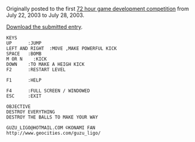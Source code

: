Originally posted to the first [72 hour game development competition](https://github.com/featherless/72hourgdc)
from July 22, 2003 to July 28, 2003.

[Download the submitted entry](archive/submission.zip).

    KEYS
    UP      :JUMP
    LEFT AND RIGHT  :MOVE ,MAKE POWERFUL KICK
    SPACE   :BOMB
    M OR N    :KICK
    DOWN    :TO MAKE A HEIGH KICK
    F2      :RESTART LEVEL

    F1      :HELP

    F4      :FULL SCREEN / WINDOWED
    ESC     :EXIT

    OBJECTIVE
    DESTROY EVERYTHING
    DESTROY THE BALLS TO MAKE YOUR WAY

    GUZU_LIGO@HOTMAIL.COM ©KONAMI FAN
    http://www.geocities.com/guzu_ligo/
